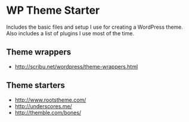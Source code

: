 # WP Theme Starter

Includes the basic files and setup I use for creating a WordPress theme. Also includes a list of plugins I use most of the time.

## Theme wrappers

- http://scribu.net/wordpress/theme-wrappers.html

## Theme starters

- http://www.rootstheme.com/
- http://underscores.me/
- http://themble.com/bones/
